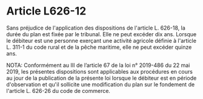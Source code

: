 # Article L626-12

Sans préjudice de l'application des dispositions de l'article L. 626-18, la durée du plan est fixée par le tribunal. Elle ne peut excéder dix ans. Lorsque le débiteur est une personne exerçant une activité agricole définie à l'article L. 311-1 du code rural et de la pêche maritime, elle ne peut excéder quinze ans.

NOTA:
Conformément au III de l’article 67 de la loi n° 2019-486 du 22 mai 2019, les présentes dispositions sont applicables aux procédures en cours au jour de la publication de la présente loi lorsque le débiteur est en période d'observation et qu'il sollicite une modification du plan sur le fondement de l'article L. 626-26 du code de commerce.
